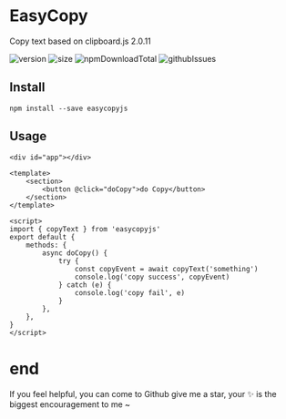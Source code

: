 # EasyCopy

Copy text based on clipboard.js 2.0.11

![version](https://img.shields.io/npm/v/easycopyjs)
![size](https://img.shields.io/bundlephobia/min/easycopyjs)
![npmDownloadTotal](https://img.shields.io/npm/dt/easycopyjs)
![githubIssues](https://img.shields.io/github/issues/liuarui/easycopy)

## Install

`npm install --save easycopyjs`

## Usage

```vue
<div id="app"></div>

<template>
    <section>
        <button @click="doCopy">do Copy</button>
    </section>
</template>

<script>
import { copyText } from 'easycopyjs'
export default {
    methods: {
        async doCopy() {
            try {
                const copyEvent = await copyText('something')
                console.log('copy success', copyEvent)
            } catch (e) {
                console.log('copy fail', e)
            }
        },
    },
}
</script>
```

# end

If you feel helpful, you can come to Github give me a star, your ✨ is the biggest encouragement to me ~
